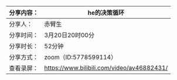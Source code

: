 | 分享内容： | he的决策循环 |
| --- | --- |
| 分享人： | 赤臂生 |
| 分享时间： | 3月20日20时00分 |
| 分享时长： | 52分钟 |
| 分享方式： | zoom（ID:5778599114） |
| 查看录屏： | <https://www.bilibili.com/video/av46882431/> |

